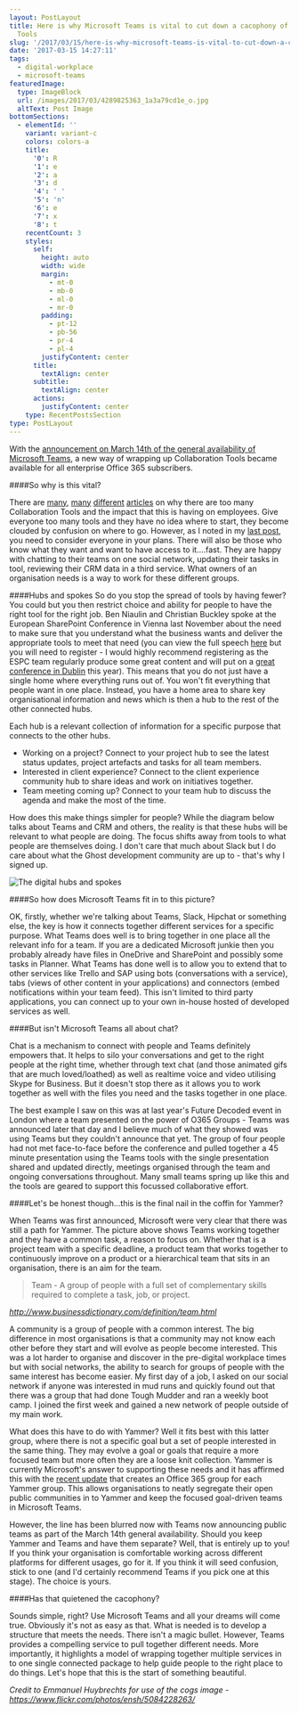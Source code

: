 ```yaml
---
layout: PostLayout
title: Here is why Microsoft Teams is vital to cut down a cacophony of Collaboration
  Tools
slug: '/2017/03/15/here-is-why-microsoft-teams-is-vital-to-cut-down-a-cacophony-of-collaboration-tools-2'
date: '2017-03-15 14:27:11'
tags:
  - digital-workplace
  - microsoft-teams
featuredImage:
  type: ImageBlock
  url: /images/2017/03/4289825363_1a3a79cd1e_o.jpg
  altText: Post Image
bottomSections:
  - elementId: ''
    variant: variant-c
    colors: colors-a
    title:
      '0': R
      '1': e
      '2': a
      '3': d
      '4': ' '
      '5': 'n'
      '6': e
      '7': x
      '8': t
    recentCount: 3
    styles:
      self:
        height: auto
        width: wide
        margin:
          - mt-0
          - mb-0
          - ml-0
          - mr-0
        padding:
          - pt-12
          - pb-56
          - pr-4
          - pl-4
        justifyContent: center
      title:
        textAlign: center
      subtitle:
        textAlign: center
      actions:
        justifyContent: center
    type: RecentPostsSection
type: PostLayout
---
```


With the [announcement on March 14th of the general availability of Microsoft Teams](https://blogs.office.com/2017/03/14/microsoft-teams-rolls-out-to-office-365-customers-worldwide/), a new way of wrapping up Collaboration Tools became available for all enterprise Office 365 subscribers.

####So why is this vital?

There are [many](https://www.wsj.com/articles/beware-collaboration-tool-overload-1489370400), [many](http://moxtra.com/blog/why-organizations-should-avoid-too-many-collaboration-tools) [different](https://en.share-gate.com/blog/microsoft-teams-office-365-collaboration-overload) [articles](https://www.tektonikamag.com/index.php/2017/01/26/why-everyone-hates-your-collaboration-tools-hint-theres-way-too-many/) on why there are too many Collaboration Tools and the impact that this is having on employees. Give everyone too many tools and they have no idea where to start, they become clouded by confusion on where to go. However, as I noted in my [last post](https://www.mcd79.com/trump-brexit-and-the-digital-workplace-yes-im-going-there/), you need to consider everyone in your plans. There will also be those who know what they want and want to have access to it....fast. They are happy with chatting to their teams on one social network, updating their tasks in tool, reviewing their CRM data in a third service. What owners of an organisation needs is a way to work for these different groups.

####Hubs and spokes
So do you stop the spread of tools by having fewer? You could but you then restrict choice and ability for people to have the right tool for the right job. Ben Niaulin and Christian Buckley spoke at the European SharePoint Conference in Vienna last November about the need to make sure that you understand what the business wants and deliver the appropriate tools to meet that need (you can view the full speech [here](https://www.sharepointeurope.com/presentations/espc16-keynote-2-form-meets-function-understanding-collaborations-cultural-fit/) but you will need to register - I would highly recommend registering as the ESPC team regularly produce some great content and will put on a [great conference in Dublin](https://www.sharepointeurope.com/) this year). This means that you do not just have a single home where everything runs out of. You won't fit everything that people want in one place. Instead, you have a home area to share key organisational information and news which is then a hub to the rest of the other connected hubs.

Each hub is a relevant collection of information for a specific purpose that connects to the other hubs.

- Working on a project? Connect to your project hub to see the latest status updates, project artefacts and tasks for all team members.
- Interested in client experience? Connect to the client experience community hub to share ideas and work on initiatives together.
- Team meeting coming up? Connect to your team hub to discuss the agenda and make the most of the time.

How does this make things simpler for people? While the diagram below talks about Teams and CRM and others, the reality is that these hubs will be relevant to what people are doing. The focus shifts away from tools to what people are themselves doing. I don't care that much about Slack but I do care about what the Ghost development community are up to - that's why I signed up.

![The digital hubs and spokes](https://mcdonnell-my.sharepoint.com/personal/kevin_mcd79_com/_layouts/15/guestaccess.aspx?docid=055119dce270d4c978d2f62fb5cb1eba8&authkey=AeA3sMq90sAgORaFrhrlOS8)

####So how does Microsoft Teams fit in to this picture?

OK, firstly, whether we're talking about Teams, Slack, Hipchat or something else, the key is how it connects together different services for a specific purpose. What Teams does well is to bring together in one place all the relevant info for a team. If you are a dedicated Microsoft junkie then you probably already have files in OneDrive and SharePoint and possibly some tasks in Planner. What Teams has done well is to allow you to extend that to other services like Trello and SAP using bots (conversations with a service), tabs (views of other content in your applications) and connectors (embed notifications within your team feed). This isn't limited to third party applications, you can connect up to your own in-house hosted of developed services as well.

####But isn't Microsoft Teams all about chat?

Chat is a mechanism to connect with people and Teams definitely empowers that. It helps to silo your conversations and get to the right people at the right time, whether through text chat (and those animated gifs that are much loved/loathed) as well as realtime voice and video utilising Skype for Business. But it doesn't stop there as it allows you to work together as well with the files you need and the tasks together in one place.

The best example I saw on this was at last year's Future Decoded event in London where a team presented on the power of O365 Groups - Teams was announced later that day and I believe much of what they showed was using Teams but they couldn't announce that yet. The group of four people had not met face-to-face before the conference and pulled together a 45 minute presentation using the Teams tools with the single presentation shared and updated directly, meetings organised through the team and ongoing conversations throughout. Many small teams spring up like this and the tools are geared to support this focussed collaborative effort.

####Let's be honest though...this is the final nail in the coffin for Yammer?

When Teams was first announced, Microsoft were very clear that there was still a path for Yammer. The picture above shows Teams working together and they have a common task, a reason to focus on. Whether that is a project team with a specific deadline, a product team that works together to continuously improve on a product or a hierarchical team that sits in an organisation, there is an aim for the team.

> Team - A group of people with a full set of complementary skills required to complete a task, job, or project.

*http://www.businessdictionary.com/definition/team.html*

A community is a group of people with a common interest. The big difference in most organisations is that a community may not know each other before they start and will evolve as people become interested. This was a lot harder to organise and discover in the pre-digital workplace times but with social networks, the ability to search for groups of people with the same interest has become easier. My first day of a job, I asked on our social network if anyone was interested in mud runs and quickly found out that there was a group that had done Tough Mudder and ran a weekly boot camp. I joined the first week and gained a new network of people outside of my main work.

What does this have to do with Yammer? Well it fits best with this latter group, where there is not a specific goal but a set of people interested in the same thing. They may evolve a goal or goals that require a more focused team but more often they are a loose knit collection. Yammer is currently Microsoft's answer to supporting these needs and it has affirmed this with the [recent update](https://blogs.office.com/2017/03/02/yammer-integration-with-office-365-groups-now-rolling-out/) that creates an Office 365 group for each Yammer group. This allows organisations to neatly segregate their open public communities in to Yammer and keep the focused goal-driven teams in Microsoft Teams.

However, the line has been blurred now with Teams now announcing public teams as part of the March 14th general availability. Should you keep Yammer and Teams and have them separate? Well, that is entirely up to you! If you think your organisation is comfortable working across different platforms for different usages, go for it. If you think it will seed confusion, stick to one (and I'd certainly recommend Teams if you pick one at this stage). The choice is yours.

####Has that quietened the cacophony?

Sounds simple, right? Use Microsoft Teams and all your dreams will come true. Obviously it's not as easy as that. What is needed is to develop a structure that meets the needs. There isn't a magic bullet. However, Teams provides a compelling service to pull together different needs. More importantly, it highlights a model of wrapping together multiple services in to one single connected package to help guide people to the right place to do things. Let's hope that this is the start of something beautiful.

_Credit to Emmanuel Huybrechts for use of the cogs image - https://www.flickr.com/photos/ensh/5084228263/_
